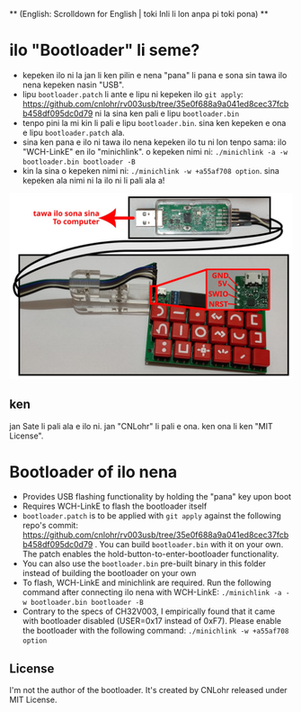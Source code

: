** (English: Scrolldown for English | toki Inli li lon anpa pi toki pona) **

# ilo "Bootloader" li seme?

* kepeken ilo ni la jan li ken pilin e nena "pana" li pana e sona sin tawa ilo nena kepeken nasin "USB".
* lipu `bootloader.patch` li ante e lipu ni kepeken ilo `git apply`: https://github.com/cnlohr/rv003usb/tree/35e0f688a9a041ed8cec37fcbb458df095dc0d79 ni la sina ken pali e lipu `bootloader.bin`
* tenpo pini la mi kin li pali e lipu `bootloader.bin`. sina ken kepeken e ona e lipu `bootloader.patch` ala.
* sina ken pana e ilo ni tawa ilo nena kepeken ilo tu ni lon tenpo sama: ilo "WCH-LinkE" en ilo "minichlink". o kepeken nimi ni: `./minichlink -a -w bootloader.bin bootloader -B`
* kin la sina o kepeken nimi ni: `./minichlink -w +a55af708 option`. sina kepeken ala nimi ni la ilo ni li pali ala a!

![nasin pi pana ilo "Bootloader"](../docs-assets/bootloader.jpg)

## ken

jan Sate li pali ala e ilo ni. jan "CNLohr" li pali e ona. ken ona li ken "MIT License".

# Bootloader of ilo nena

* Provides USB flashing functionality by holding the "pana" key upon boot
* Requires WCH-LinkE to flash the bootloader itself
* `bootloader.patch` is to be applied with `git apply` against the following repo's commit: https://github.com/cnlohr/rv003usb/tree/35e0f688a9a041ed8cec37fcbb458df095dc0d79 . You can build `bootloader.bin` with it on your own. The patch enables the hold-button-to-enter-bootloader functionality.
* You can also use the `bootloader.bin` pre-built binary in this folder instead of building the bootloader on your own
* To flash, WCH-LinkE and minichlink are required. Run the following command after connecting ilo nena with WCH-LinkE: `./minichlink -a -w bootloader.bin bootloader -B`
* Contrary to the specs of CH32V003, I empirically found that it came with bootloader disabled (USER=0x17 instead of 0xF7). Please enable the bootloader with the following command: `./minichlink -w +a55af708 option`

## License

I'm not the author of the bootloader. It's created by CNLohr released under MIT License.
